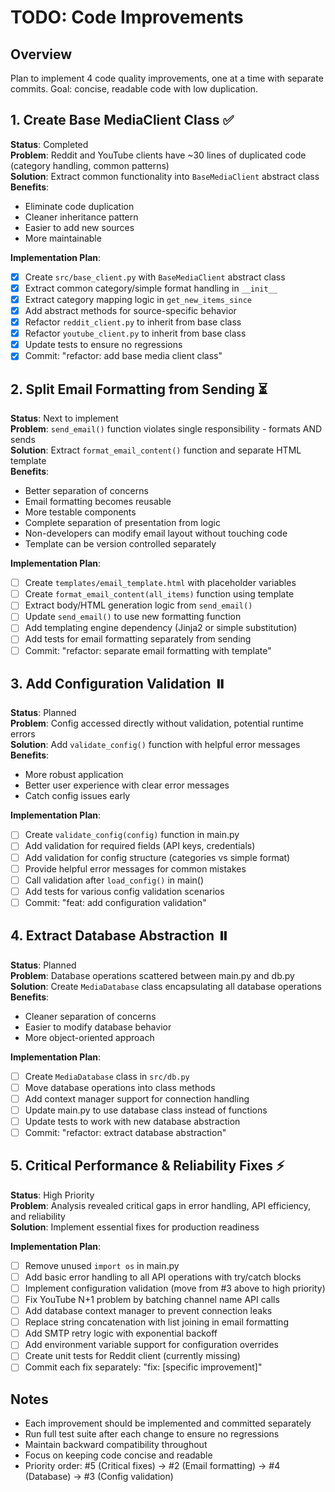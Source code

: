 # TODO: Code Improvements

## Overview
Plan to implement 4 code quality improvements, one at a time with separate commits. Goal: concise, readable code with low duplication.

## 1. Create Base MediaClient Class ✅
**Status**: Completed  
**Problem**: Reddit and YouTube clients have ~30 lines of duplicated code (category handling, common patterns)  
**Solution**: Extract common functionality into `BaseMediaClient` abstract class  
**Benefits**: 
- Eliminate code duplication
- Cleaner inheritance pattern  
- Easier to add new sources
- More maintainable

**Implementation Plan**:
- [x] Create `src/base_client.py` with `BaseMediaClient` abstract class
- [x] Extract common category/simple format handling in `__init__`
- [x] Extract category mapping logic in `get_new_items_since`
- [x] Add abstract methods for source-specific behavior
- [x] Refactor `reddit_client.py` to inherit from base class
- [x] Refactor `youtube_client.py` to inherit from base class
- [x] Update tests to ensure no regressions
- [x] Commit: "refactor: add base media client class"

## 2. Split Email Formatting from Sending ⏳
**Status**: Next to implement  
**Problem**: `send_email()` function violates single responsibility - formats AND sends  
**Solution**: Extract `format_email_content()` function and separate HTML template  
**Benefits**:
- Better separation of concerns
- Email formatting becomes reusable
- More testable components
- Complete separation of presentation from logic
- Non-developers can modify email layout without touching code
- Template can be version controlled separately

**Implementation Plan**:
- [ ] Create `templates/email_template.html` with placeholder variables
- [ ] Create `format_email_content(all_items)` function using template
- [ ] Extract body/HTML generation logic from `send_email()`
- [ ] Update `send_email()` to use new formatting function
- [ ] Add templating engine dependency (Jinja2 or simple substitution)
- [ ] Add tests for email formatting separately from sending
- [ ] Commit: "refactor: separate email formatting with template"

## 3. Add Configuration Validation ⏸️
**Status**: Planned  
**Problem**: Config accessed directly without validation, potential runtime errors  
**Solution**: Add `validate_config()` function with helpful error messages  
**Benefits**:
- More robust application
- Better user experience with clear error messages
- Catch config issues early

**Implementation Plan**:
- [ ] Create `validate_config(config)` function in main.py
- [ ] Add validation for required fields (API keys, credentials)
- [ ] Add validation for config structure (categories vs simple format)
- [ ] Provide helpful error messages for common mistakes
- [ ] Call validation after `load_config()` in main()
- [ ] Add tests for various config validation scenarios
- [ ] Commit: "feat: add configuration validation"

## 4. Extract Database Abstraction ⏸️
**Status**: Planned  
**Problem**: Database operations scattered between main.py and db.py  
**Solution**: Create `MediaDatabase` class encapsulating all database operations  
**Benefits**:
- Cleaner separation of concerns
- Easier to modify database behavior
- More object-oriented approach

**Implementation Plan**:
- [ ] Create `MediaDatabase` class in `src/db.py`
- [ ] Move database operations into class methods
- [ ] Add context manager support for connection handling
- [ ] Update main.py to use database class instead of functions
- [ ] Update tests to work with new database abstraction
- [ ] Commit: "refactor: extract database abstraction"

## 5. Critical Performance & Reliability Fixes ⚡
**Status**: High Priority  
**Problem**: Analysis revealed critical gaps in error handling, API efficiency, and reliability  
**Solution**: Implement essential fixes for production readiness  

**Implementation Plan**:
- [ ] Remove unused `import os` in main.py
- [ ] Add basic error handling to all API operations with try/catch blocks
- [ ] Implement configuration validation (move from #3 above to high priority)
- [ ] Fix YouTube N+1 problem by batching channel name API calls
- [ ] Add database context manager to prevent connection leaks
- [ ] Replace string concatenation with list joining in email formatting
- [ ] Add SMTP retry logic with exponential backoff
- [ ] Add environment variable support for configuration overrides
- [ ] Create unit tests for Reddit client (currently missing)
- [ ] Commit each fix separately: "fix: [specific improvement]"

## Notes
- Each improvement should be implemented and committed separately
- Run full test suite after each change to ensure no regressions
- Maintain backward compatibility throughout
- Focus on keeping code concise and readable
- Priority order: #5 (Critical fixes) → #2 (Email formatting) → #4 (Database) → #3 (Config validation)